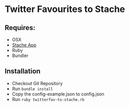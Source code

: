 Twitter Favourites to Stache
============================

Requires:
---------

* OSX
* [Stache App](http://getstache.com/)
* Ruby
* Bundler


Installation
------------

* Checkout Git Repository
* Run `bundle install`
* Copy the config-example.json to config.json
* Run `ruby twitterfav-to-stache.rb`
